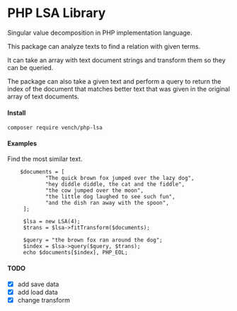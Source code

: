 # PHP LSA Library

Singular value decomposition in PHP implementation language.

This package can analyze texts to find a relation with given terms.

It can take an array with text document strings and transform them so they can be queried.

The package can also take a given text and perform a query to return the index of the document that matches better text that was given in the original array of text documents.

#### Install

```composer require vench/php-lsa```

#### Examples

Find the most similar text.
```
    $documents = [
            "The quick brown fox jumped over the lazy dog",
            "hey diddle diddle, the cat and the fiddle",
            "the cow jumped over the moon",
            "the little dog laughed to see such fun",
            "and the dish ran away with the spoon",
     ];

     $lsa = new LSA(4);
     $trans = $lsa->fitTransform($documents);
     
     $query = "the brown fox ran around the dog";
     $index = $lsa->query($query, $trans);
     echo $documents[$index], PHP_EOL;

```

#### TODO
- [x] add save data
- [x] add load data
- [x] change transform
